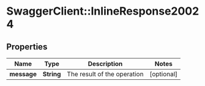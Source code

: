 # SwaggerClient::InlineResponse20024

## Properties
Name | Type | Description | Notes
------------ | ------------- | ------------- | -------------
**message** | **String** | The result of the operation | [optional] 


